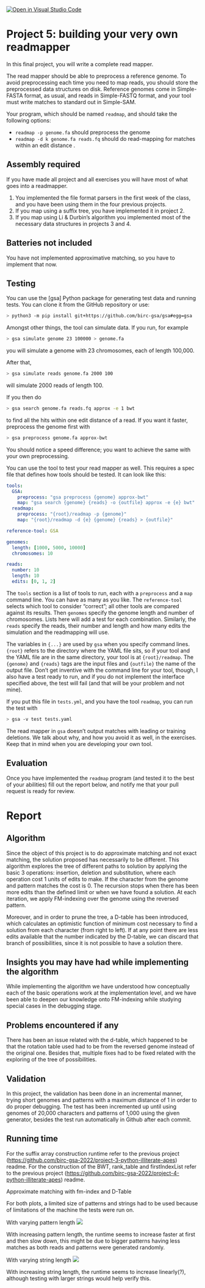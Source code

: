 [![Open in Visual Studio Code](https://classroom.github.com/assets/open-in-vscode-c66648af7eb3fe8bc4f294546bfd86ef473780cde1dea487d3c4ff354943c9ae.svg)](https://classroom.github.com/online_ide?assignment_repo_id=9404581&assignment_repo_type=AssignmentRepo)
# Project 5: building your very own readmapper

In this final project, you will write a complete read mapper.

The read mapper should be able to preprocess a reference genome. To avoid preprocessing each time you need to map reads, you should store the preprocessed data structures on disk. Reference genomes come in Simple-FASTA format, as usual, and reads in Simple-FASTQ format, and your tool must write matches to standard out in Simple-SAM.

Your program, which should be named `readmap`, and should take the following options:

* `readmap -p genome.fa` should preprocess the genome
* `readmap -d k genome.fa reads.fq` should do read-mapping for matches within an edit distance .


## Assembly required

If you have made all project and all exercises you will have most of what goes into a readmapper.

1. You implemented the file format parsers in the first week of the class, and you have been using them in the four previous projects.
2. If you map using a suffix tree, you have implemented it in project 2.
3. If you map using Li & Durbin’s algorithm you implemented most of the necessary data structures in projects 3 and 4.

## Batteries not included

You have not implemented approximative matching, so you have to implement that now.

## Testing

You can use the [gsa] Python package for generating test data and running tests. You can clone it from the GitHub repository or use:

```bash
> python3 -m pip install git+https://github.com/birc-gsa/gsa#egg=gsa
```

Amongst other things, the tool can simulate data. If you run, for example

```bash
> gsa simulate genome 23 100000 > genome.fa
```

you will simulate a genome with 23 chromosomes, each of length 100,000.

After that,

```bash
> gsa simulate reads genome.fa 2000 100
```

will simulate 2000 reads of length 100.

If you then do

```bash
> gsa search genome.fa reads.fq approx -e 1 bwt
```

to find all the hits within one edit distance of a read. If you want it faster, preprocess the genome first with

```bash
> gsa preprocess genome.fa approx-bwt
```

You should notice a speed difference; you want to achieve the same with your own preprocessing.

You can use the tool to test your read mapper as well. This requires a spec file that defines how tools should be tested. It can look like this:

```yaml
tools:
  GSA:
    preprocess: "gsa preprocess {genome} approx-bwt"
    map: "gsa search {genome} {reads} -o {outfile} approx -e {e} bwt"
  readmap:
    preprocess: "{root}/readmap -p {genome}"
    map: "{root}/readmap -d {e} {genome} {reads} > {outfile}"

reference-tool: GSA

genomes:
  length: [1000, 5000, 10000]
  chromosomes: 10

reads:
  number: 10
  length: 10
  edits: [0, 1, 2]
```

The `tools` section is a list of tools to run, each with a `preprocess` and a `map` command line. You can have as many as you like. The `reference-tool` selects which tool to consider “correct”; all other tools are compared against its results. Then `genomes` specify the genome length and number of chromosomes. Lists here will add a test for each combination. Similarly, the `reads` specify the reads, their number and length and how many edits the simulation and the readmapping will use.

The variables in `{...}` are used by `gsa` when you specify command lines. `{root}` refers to the directory where the YAML file sits, so if your tool and the YAML file are in the same directory, your tool is at `{root}/readmap`. The `{genome}` and `{reads}` tags are the input files and `{outfile}` the name of the output file. Don’t get inventive with the command line for your tool, though, I also have a test ready to run, and if you do not implement the interface specified above, the test will fail (and that will be your problem and not mine).

If you put this file in `tests.yml`, and you have the tool `readmap`, you can run the test with

```bash
> gsa -v test tests.yaml
```

The read mapper in `gsa` doesn’t output matches with leading or training deletions. We talk about why, and how you avoid it as well, in the exercises. Keep that in mind when you are developing your own tool.

## Evaluation

Once you have implemented the `readmap` program (and tested it to the best of your abilities) fill out the report below, and notify me that your pull request is ready for review.

# Report

## Algorithm

Since the object of this project is to do approximate matching and not exact matching, the solution proposed has necessarily to be different. This algorithm explores the tree of different paths to solution by applying the basic 3 operations: insertion, deletion and substitution, where each operation cost 1 units of edits to make. If the character from the genome and pattern matches the cost is 0. The recursion stops when there has been more edits than the defined limit or when we have found a solution. At each iteration, we apply FM-indexing over the genome using the reversed pattern.

Moreover, and in order to prune the tree, a D-table has been introduced, which calculates an optimistic function of minimum cost necessary to find a solution from each character (from right to left). If at any point there are less edits available that the number indicated by the D-table, we can discard that branch of possibilities, since it is not possible to have a solution there.

## Insights you may have had while implementing the algorithm

While implementing the algorithm we have understood how conceptually each of the basic operations work at the implementation level, and we have been able to deepen our knowledge onto FM-indexing while studying special cases in the debugging stage.

## Problems encountered if any

There has been an issue related with the d-table, which happened to be that the rotation table used had to be from the reversed genome instead of the original one. Besides that, multiple fixes had to be fixed related with the exploring of the tree of possibilities.

## Validation

In this project, the validation has been done in an incremental manner, trying short genomes and patterns with a maximum distance of 1 in order to do proper debugging. The test has been incremented up until using genomes of 20,000 characters and patterns of 1,000 using the given generator, besides the test run automatically in Github after each commit.

## Running time

For the suffix array construction runtime refer to the previous project (https://github.com/birc-gsa-2022/project-3-python-illiterate-apes) readme.
For the construction of the BWT, rank_table and firstIndexList refer to the previous project (https://github.com/birc-gsa-2022/project-4-python-illiterate-apes) readme.

Approximate matching with fm-index and D-Table

For both plots, a limited size of patterns and strings had to be used because of limitations of the machine the tests were run on.

With varying pattern length
![](figs/pattern.png)

With increasing pattern length, the runtime seems to increase faster at first and then slow down, this might be due to bigger patterns having less matches as both reads and patterns were generated randomly.

With varying string length
![](figs/string.png)

With increasing string length, the runtime seems to increase linearly(?), although testing with larger strings would help verify this.

